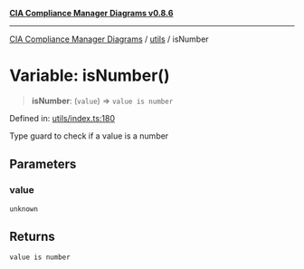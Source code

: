 [**CIA Compliance Manager Diagrams v0.8.6**](../../README.md)

***

[CIA Compliance Manager Diagrams](../../modules.md) / [utils](../README.md) / isNumber

# Variable: isNumber()

> **isNumber**: (`value`) => `value is number`

Defined in: [utils/index.ts:180](https://github.com/Hack23/cia-compliance-manager/blob/050a250237d6f621490781dbdf95155919f35aed/src/utils/index.ts#L180)

Type guard to check if a value is a number

## Parameters

### value

`unknown`

## Returns

`value is number`
